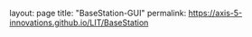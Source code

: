 layout: page
title: "BaseStation-GUI"
permalink: https://axis-5-innovations.github.io/LIT/BaseStation